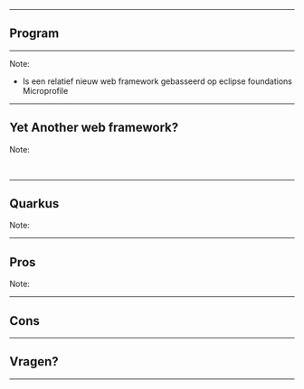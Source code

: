 <!-- .slide: data-background="./images/skyline_light.jpg", data-background-transition="slide" -->

<br>
<br>

<!-- .slide: data-background="./images/quarkus.png", data-background-transition="slid e" -->

---

## Program

    
<!-- .slide: data-background="./images/bird_of_prey.png", data-background-transition="slide" -->

---

 <!-- .slide: data-background-iframe="https://quarkus.io/" data-background-interactive -->
Note:

* Is een relatief nieuw web framework gebasseerd op eclipse foundations Microprofile

---


## Yet Another web framework?

Note:

<br/>


---

## Quarkus

Note:

---

## Pros 


Note:


---

## Cons


---

## Vragen?

---
